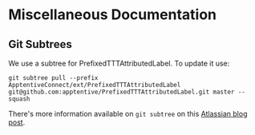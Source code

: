 # Miscellaneous Documentation

## Git Subtrees

We use a subtree for PrefixedTTTAttributedLabel. To update it use:

`git subtree pull --prefix ApptentiveConnect/ext/PrefixedTTTAttributedLabel git@github.com:apptentive/PrefixedTTTAttributedLabel.git master --squash`

There's more information available on `git subtree` on this [Atlassian blog post](http://blogs.atlassian.com/2013/05/alternatives-to-git-submodule-git-subtree/).